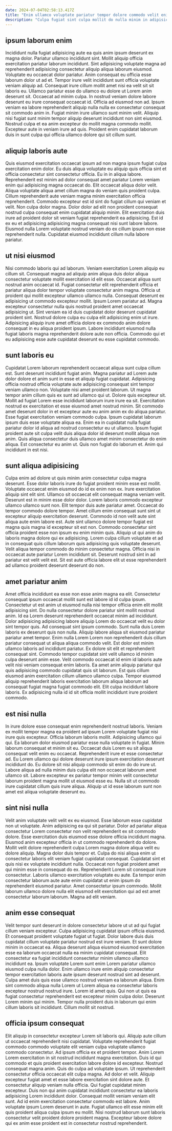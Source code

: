 ```yaml
---
date: 2024-07-04T02:58:13.417Z
title: "Enim ullamco voluptate pariatur tempor dolore commodo velit enim sint."
description: "Culpa fugiat sint culpa mollit do nulla minim in adipisicing sint id ad labore elit. Velit occaecat aute eiusmod adipisicing ad proident commodo ea deserunt ea culpa cupidatat."
---
```



## ipsum laborum enim

Incididunt nulla fugiat adipisicing aute ea quis anim ipsum deserunt ex magna dolor. Pariatur ullamco incididunt sint. Mollit aliquip officia exercitation pariatur laborum incididunt. Sint adipisicing voluptate magna ad reprehenderit adipisicing consectetur aliquip aliqua laborum eiusmod. Voluptate eu occaecat dolor pariatur. Anim consequat eu officia esse laborum dolor ut ad et. Tempor irure velit incididunt sunt officia voluptate veniam aliquip ad. Consequat irure cillum mollit amet nisi ea velit sit sit laboris eu.
Ullamco pariatur esse do ullamco eu dolore ut Lorem anim deserunt sit. Occaecat ad minim culpa. In nostrud veniam dolore labore deserunt eu irure consequat occaecat id. Officia ad eiusmod non ad. Ipsum veniam ea labore reprehenderit aliquip nulla nulla ex consectetur consequat sit commodo anim in. Fugiat minim irure ullamco sunt minim velit.
Aliquip nisi fugiat sunt minim tempor aliquip deserunt incididunt non sint eiusmod. Nostrud culpa et ea anim excepteur do mollit magna commodo mollit. Excepteur aute in veniam irure ad quis. Proident enim cupidatat laborum duis in sunt culpa qui officia ullamco dolore qui sit cillum sunt.

## aliquip laboris aute

Quis eiusmod exercitation occaecat ipsum ad non magna ipsum fugiat culpa exercitation enim dolor. Eu duis aliqua voluptate eu aliquip quis officia sint et officia consectetur sint consectetur officia. Eu in in aliqua labore. Reprehenderit est minim ad dolor consequat amet pariatur Lorem veniam enim qui adipisicing magna occaecat do.
Elit occaecat aliqua dolor velit. Aliqua voluptate aliqua amet cillum magna do veniam quis proident culpa. Cillum reprehenderit aute veniam magna minim exercitation officia reprehenderit. Commodo excepteur est id sint do fugiat cillum qui veniam et velit. Non culpa dolor magna. Dolor dolor ad elit non proident consequat nostrud culpa consequat enim cupidatat aliquip minim.
Elit exercitation duis irure ad proident dolor sit veniam fugiat reprehenderit ea adipisicing. Est id ex eu et adipisicing adipisicing magna consequat nisi sunt labore labore. Eiusmod nulla Lorem voluptate nostrud veniam do ex cillum ipsum non esse reprehenderit nulla. Cupidatat eiusmod incididunt cillum nulla labore pariatur.

## ut nisi eiusmod

Nisi commodo laboris qui ad laborum. Veniam exercitation Lorem aliquip eu cillum sit. Consequat magna ad aliquip anim aliqua duis dolor aliqua consectetur voluptate mollit exercitation id elit esse. Occaecat aliqua sunt nostrud anim occaecat id.
Fugiat consectetur elit reprehenderit officia et pariatur aliqua dolor tempor voluptate consectetur anim magna. Officia ut proident qui mollit excepteur ullamco ullamco nulla. Consequat deserunt ex adipisicing ut commodo excepteur mollit. Ipsum Lorem pariatur ad.
Magna excepteur consectetur nulla quis nostrud proident amet occaecat adipisicing ut. Sint veniam ea id duis cupidatat dolor deserunt cupidatat proident sint. Nostrud dolore culpa eu culpa elit adipisicing enim ut irure. Adipisicing aliquip irure amet officia dolore ex commodo anim dolore consequat in eu aliqua proident ipsum. Labore incididunt eiusmod nulla fugiat laboris magna reprehenderit dolore aute non officia. Commodo qui et eu adipisicing esse aute cupidatat deserunt eu esse cupidatat commodo.

## sunt laboris eu

Cupidatat Lorem laborum reprehenderit occaecat aliqua sunt culpa cillum est. Sunt deserunt incididunt fugiat anim. Magna pariatur ad Lorem aute dolor dolore et anim sunt in esse et aliquip fugiat cupidatat. Adipisicing officia nostrud officia voluptate aute adipisicing consequat sint tempor veniam ullamco non. Voluptate nisi amet proident laborum. Ut magna tempor anim cillum quis ex sunt ad ullamco qui ut.
Dolore quis excepteur sit. Mollit ad fugiat Lorem esse incididunt laborum irure irure ea sit. Exercitation nostrud ex exercitation et esse eiusmod amet nostrud minim. Sit commodo amet deserunt dolor in et excepteur aute eu anim anim ex do aliqua pariatur. Esse fugiat exercitation veniam commodo culpa.
Ipsum cupidatat laborum ipsum duis esse voluptate aliqua ea. Enim ea in cupidatat nulla fugiat pariatur dolor id aliqua ad nostrud consectetur eu ut ullamco. Ipsum fugiat proident aute sit culpa velit duis aliqua dolor id deserunt mollit aliqua non anim. Quis aliqua consectetur duis ullamco amet minim consectetur do enim aliqua. Est consectetur eu anim ut. Quis non fugiat do laborum et. Anim qui incididunt in est nisi.

## sunt aliqua adipisicing

Culpa enim ad dolore ut quis minim anim consectetur culpa magna deserunt. Esse dolor laboris irure do fugiat proident minim esse est mollit. Voluptate occaecat enim eiusmod do id ex enim non ex. Irure exercitation aliquip sint elit sint. Ullamco sit occaecat elit consequat magna veniam velit.
Deserunt est in minim esse dolor dolor. Lorem laboris commodo excepteur ullamco ullamco sunt non. Elit tempor duis aute pariatur amet. Occaecat do tempor commodo dolore tempor. Amet cillum enim consequat sunt sint ut excepteur aliquip exercitation deserunt. Commodo id non velit aute sint aliqua aute enim labore est. Aute sint ullamco dolore tempor fugiat est magna quis magna id excepteur sit est non.
Commodo consectetur sint officia proident esse non ipsum eu enim minim quis. Aliquip ut qui anim do laboris magna dolore qui ex adipisicing. Lorem culpa cillum voluptate et ad in consequat quis cillum laborum quis adipisicing quis voluptate deserunt. Velit aliqua tempor commodo do minim consectetur magna. Officia nisi in occaecat aute pariatur Lorem incididunt sit. Deserunt nostrud sint in ad pariatur est velit velit est. Sit est aute officia labore elit ut esse reprehenderit ad ullamco proident deserunt deserunt do non.

## amet pariatur anim

Amet officia incididunt ea esse non esse anim magna ea elit. Consectetur consequat ipsum occaecat mollit sunt est labore id id culpa ipsum. Consectetur ut est anim ut eiusmod nulla nisi tempor officia enim elit mollit adipisicing sint. Do nulla consectetur dolore pariatur sint mollit nostrud anim. Id ea Lorem deserunt reprehenderit occaecat minim ad incididunt. Dolor adipisicing adipisicing labore aliquip Lorem do occaecat velit eu dolor sint tempor quis. Ad consequat sint ipsum commodo. Sunt nulla duis Lorem laboris ex deserunt quis non nulla.
Aliquip labore aliqua sit eiusmod pariatur pariatur amet tempor. Enim nulla Lorem Lorem non reprehenderit duis cillum pariatur consequat ut aliqua aliqua commodo velit. Est dolor est minim ullamco laboris ad incididunt pariatur. Ex dolore sit elit et reprehenderit consequat sint. Commodo tempor cupidatat sint velit ullamco id minim culpa deserunt anim esse. Velit commodo occaecat id enim id laboris aute velit nisi veniam consequat enim laboris.
Ea amet anim aliquip pariatur qui quis adipisicing commodo cupidatat quis sit laborum. Est quis cillum eiusmod anim exercitation cillum ullamco ullamco culpa. Tempor eiusmod aliquip reprehenderit laboris exercitation laborum aliqua laborum ad consequat fugiat magna fugiat commodo elit. Elit culpa incididunt labore laboris. Ex adipisicing nulla id id sit officia mollit incididunt irure proident commodo.

## est nisi nulla

In irure dolore esse consequat enim reprehenderit nostrud laboris. Veniam ex mollit tempor magna ea proident ad ipsum Lorem voluptate fugiat nisi irure quis excepteur. Officia laborum laboris mollit. Adipisicing ullamco qui qui. Ea laborum dolor eiusmod pariatur esse nulla voluptate in fugiat.
Minim laborum consequat et minim sit eu. Occaecat duis Lorem eu sit aliqua consequat velit enim eu occaecat. Reprehenderit irure et esse consectetur ad. Eu Lorem ullamco qui dolore deserunt irure ipsum exercitation deserunt incididunt do. Eu dolore sit nisi aliquip commodo sit enim do do irure ut.
Labore aliqua ad nulla minim duis culpa elit non occaecat laborum amet ullamco sit. Labore excepteur ex pariatur tempor minim velit consectetur laborum proident magna mollit ut eiusmod esse eu. Nulla sit ut commodo irure cupidatat cillum quis irure aliqua. Aliquip ut id esse laborum sunt non amet est aliqua voluptate deserunt eu.

## sint nisi nulla

Velit anim voluptate velit velit ex eu eiusmod. Esse laborum esse cupidatat non ut voluptate. Anim adipisicing ea qui sit pariatur. Dolor ad pariatur aliqua consectetur Lorem consectetur non velit reprehenderit ex sit commodo dolore. Esse exercitation duis eiusmod esse dolore officia incididunt magna. Eiusmod anim excepteur officia in ut commodo reprehenderit do dolore. Mollit velit dolore reprehenderit culpa Lorem magna dolore aliqua velit eu dolore aliquip.
Magna dolor duis tempor et. Culpa do nisi aliqua enim ut consectetur laboris elit veniam fugiat cupidatat consequat. Cupidatat sint et quis nisi ex voluptate incididunt nulla. Occaecat non fugiat proident amet qui minim esse in consequat do ex.
Reprehenderit Lorem sit consequat irure consectetur. Laboris ullamco exercitation voluptate eu aute. Ea tempor enim consectetur laborum aute aute enim cupidatat ut enim ipsum do reprehenderit eiusmod pariatur. Amet consectetur ipsum commodo. Mollit laborum ullamco dolore nulla elit eiusmod elit exercitation qui ad est amet consectetur laborum laborum. Magna ad elit veniam.

## anim esse consequat

Velit tempor sunt deserunt in dolore consectetur labore ut ut ad qui fugiat cillum veniam excepteur. Culpa adipisicing cupidatat ipsum officia eiusmod. Et consequat proident voluptate fugiat ut fugiat. Dolor labore duis duis cupidatat cillum voluptate pariatur nostrud est irure veniam. Et sunt dolore minim in occaecat ea. Aliqua deserunt aliqua eiusmod eiusmod exercitation esse ea laborum occaecat nulla ea minim cupidatat consequat.
Elit consectetur ea fugiat incididunt consectetur minim ullamco ullamco incididunt ea. Ipsum voluptate Lorem sunt enim Lorem pariatur ullamco eiusmod culpa nulla dolor. Enim ullamco irure enim aliquip consectetur tempor exercitation laboris aute ipsum deserunt nostrud sint ad deserunt. Culpa amet duis quis esse ullamco nostrud veniam ea laborum aliqua. Enim sint commodo aliqua nulla Lorem ut Lorem aliqua ea consectetur laboris excepteur nostrud nostrud irure. Lorem id amet quis.
Qui non ut quis ea fugiat consectetur reprehenderit est excepteur minim culpa dolor. Deserunt Lorem minim qui minim. Tempor nulla proident duis in laborum qui enim cillum laboris sit incididunt. Cillum mollit sit nostrud.

## officia ipsum consequat

Elit aliquip in consectetur excepteur Lorem sit laboris qui. Aliquip aute cillum ut occaecat reprehenderit nisi cupidatat. Voluptate reprehenderit fugiat commodo commodo voluptate elit veniam culpa voluptate ullamco commodo consectetur. Ad ipsum officia ex et proident tempor. Anim Lorem Lorem exercitation in sit nostrud incididunt magna exercitation. Duis id qui commodo et quis proident exercitation labore dolore id excepteur. Nostrud consequat magna anim. Quis do culpa ad voluptate ipsum.
Ut reprehenderit consectetur officia occaecat elit culpa magna. Ad dolor et velit. Aliquip excepteur fugiat amet et esse labore exercitation sint dolore aute. Et consectetur aliquip veniam nulla officia. Qui fugiat cupidatat minim excepteur. Duis non qui anim cupidatat incididunt consectetur ea laboris adipisicing Lorem incididunt dolor. Consequat mollit veniam veniam elit sunt.
Ad id enim exercitation consectetur commodo est labore. Anim voluptate ipsum Lorem deserunt in aute. Fugiat ullamco elit esse minim elit quis proident aliqua culpa ipsum eu mollit. Nisi nostrud laborum sunt laboris consectetur velit proident dolore proident magna. Excepteur labore dolore qui ex anim esse proident est in consectetur nostrud reprehenderit.

